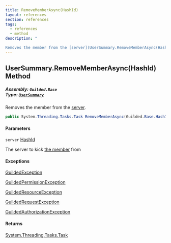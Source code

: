 ```yaml
---
title: RemoveMemberAsync(HashId)
layout: references
section: references
tags:
  - references
  - method
description: "

Removes the member from the [server](UserSummary.RemoveMemberAsync(HashId)#Guilded.Base.Users.UserSummary.RemoveMemberAsync(Guilded.Base.HashId).server 'Guilded.Base.Users.UserSummary.RemoveMemberAsync(Guilded.Base.HashId).server')."
---
```


## UserSummary.RemoveMemberAsync(HashId) Method
##### **Assembly:** `Guilded.Base`<br/>**Type:** [`UserSummary`](UserSummary 'Guilded.Base.Users.UserSummary')

Removes the member from the [server](UserSummary.RemoveMemberAsync(HashId)#Guilded.Base.Users.UserSummary.RemoveMemberAsync(Guilded.Base.HashId).server 'Guilded.Base.Users.UserSummary.RemoveMemberAsync(Guilded.Base.HashId).server').

```csharp
public System.Threading.Tasks.Task RemoveMemberAsync(Guilded.Base.HashId server);
```
#### Parameters

<a name='Guilded.Base.Users.UserSummary.RemoveMemberAsync(Guilded.Base.HashId).server'></a>

`server` [HashId](HashId 'Guilded.Base.HashId')

The server to kick [the member](Member 'Guilded.Base.Servers.Member') from

#### Exceptions

[GuildedException](GuildedException 'Guilded.Base.GuildedException')

[GuildedPermissionException](GuildedPermissionException 'Guilded.Base.GuildedPermissionException')

[GuildedResourceException](GuildedResourceException 'Guilded.Base.GuildedResourceException')

[GuildedRequestException](GuildedRequestException 'Guilded.Base.GuildedRequestException')

[GuildedAuthorizationException](GuildedAuthorizationException 'Guilded.Base.GuildedAuthorizationException')

#### Returns
[System.Threading.Tasks.Task](https://docs.microsoft.com/en-us/dotnet/api/System.Threading.Tasks.Task 'System.Threading.Tasks.Task')